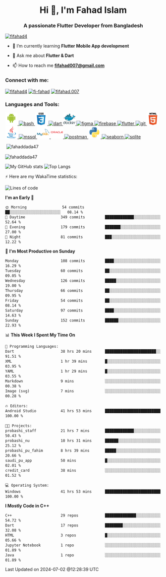 <h1 align="center">Hi 👋, I'm Fahad Islam</h1>
<h3 align="center">A passionate Flutter Developer from Bangladesh</h3>

<p align="left"> <a href="https://twitter.com/fifahad4" target="blank"><img src="https://img.shields.io/twitter/follow/fifahad4?logo=twitter&style=for-the-badge" alt="fifahad4" /></a> </p>

- 🌱 I’m currently learning **Flutter Mobile App development**

- 💬 Ask me about **Flutter & Dart**

- 📫 How to reach me **fifahad007@gmail.com**

<h3 align="left">Connect with me:</h3>
<p align="left">
<a href="https://twitter.com/fifahad4" target="blank"><img align="center" src="https://raw.githubusercontent.com/rahuldkjain/github-profile-readme-generator/master/src/images/icons/Social/twitter.svg" alt="fifahad4" height="30" width="40" /></a>
<a href="https://linkedin.com/in/fi-fahad" target="blank"><img align="center" src="https://raw.githubusercontent.com/rahuldkjain/github-profile-readme-generator/master/src/images/icons/Social/linked-in-alt.svg" alt="fi-fahad" height="30" width="40" /></a>
<a href="https://fb.com/fifahad.007" target="blank"><img align="center" src="https://raw.githubusercontent.com/rahuldkjain/github-profile-readme-generator/master/src/images/icons/Social/facebook.svg" alt="fifahad.007" height="30" width="40" /></a>
</p>

<h3 align="left">Languages and Tools:</h3>
<p align="left"> <a href="https://developer.android.com" target="_blank" rel="noreferrer"> <img src="https://raw.githubusercontent.com/devicons/devicon/master/icons/android/android-original-wordmark.svg" alt="android" width="40" height="40"/> </a> <a href="https://www.gnu.org/software/bash/" target="_blank" rel="noreferrer"> <img src="https://www.vectorlogo.zone/logos/gnu_bash/gnu_bash-icon.svg" alt="bash" width="40" height="40"/> </a> <a href="https://www.w3schools.com/css/" target="_blank" rel="noreferrer"> <img src="https://raw.githubusercontent.com/devicons/devicon/master/icons/css3/css3-original-wordmark.svg" alt="css3" width="40" height="40"/> </a> <a href="https://dart.dev" target="_blank" rel="noreferrer"> <img src="https://www.vectorlogo.zone/logos/dartlang/dartlang-icon.svg" alt="dart" width="40" height="40"/> </a> <a href="https://www.docker.com/" target="_blank" rel="noreferrer"> <img src="https://raw.githubusercontent.com/devicons/devicon/master/icons/docker/docker-original-wordmark.svg" alt="docker" width="40" height="40"/> </a> <a href="https://www.figma.com/" target="_blank" rel="noreferrer"> <img src="https://www.vectorlogo.zone/logos/figma/figma-icon.svg" alt="figma" width="40" height="40"/> </a> <a href="https://firebase.google.com/" target="_blank" rel="noreferrer"> <img src="https://www.vectorlogo.zone/logos/firebase/firebase-icon.svg" alt="firebase" width="40" height="40"/> </a> <a href="https://flutter.dev" target="_blank" rel="noreferrer"> <img src="https://www.vectorlogo.zone/logos/flutterio/flutterio-icon.svg" alt="flutter" width="40" height="40"/> </a> <a href="https://git-scm.com/" target="_blank" rel="noreferrer"> <img src="https://www.vectorlogo.zone/logos/git-scm/git-scm-icon.svg" alt="git" width="40" height="40"/> </a> <a href="https://www.w3.org/html/" target="_blank" rel="noreferrer"> <img src="https://raw.githubusercontent.com/devicons/devicon/master/icons/html5/html5-original-wordmark.svg" alt="html5" width="40" height="40"/> </a> <a href="https://www.java.com" target="_blank" rel="noreferrer"> <img src="https://raw.githubusercontent.com/devicons/devicon/master/icons/java/java-original.svg" alt="java" width="40" height="40"/> </a> <a href="https://www.microsoft.com/en-us/sql-server" target="_blank" rel="noreferrer"> <img src="https://www.svgrepo.com/show/303229/microsoft-sql-server-logo.svg" alt="mssql" width="40" height="40"/> </a> <a href="https://www.mysql.com/" target="_blank" rel="noreferrer"> <img src="https://raw.githubusercontent.com/devicons/devicon/master/icons/mysql/mysql-original-wordmark.svg" alt="mysql" width="40" height="40"/> </a> <a href="https://www.oracle.com/" target="_blank" rel="noreferrer"> <img src="https://raw.githubusercontent.com/devicons/devicon/master/icons/oracle/oracle-original.svg" alt="oracle" width="40" height="40"/> </a> <a href="https://postman.com" target="_blank" rel="noreferrer"> <img src="https://www.vectorlogo.zone/logos/getpostman/getpostman-icon.svg" alt="postman" width="40" height="40"/> </a> <a href="https://www.python.org" target="_blank" rel="noreferrer"> <img src="https://raw.githubusercontent.com/devicons/devicon/master/icons/python/python-original.svg" alt="python" width="40" height="40"/> </a> <a href="https://seaborn.pydata.org/" target="_blank" rel="noreferrer"> <img src="https://seaborn.pydata.org/_images/logo-mark-lightbg.svg" alt="seaborn" width="40" height="40"/> </a> <a href="https://www.sqlite.org/" target="_blank" rel="noreferrer"> <img src="https://www.vectorlogo.zone/logos/sqlite/sqlite-icon.svg" alt="sqlite" width="40" height="40"/> </a> </p>

<p>&nbsp;<img align="center" src="https://github-readme-stats.vercel.app/api?username=fahaddada47&show_icons=true&locale=en" alt="fahaddada47" /></p>

<p><img align="center" src="https://github-readme-streak-stats.herokuapp.com/?user=fahaddada47&theme=dark" alt="fahaddada47" /></p>


![My GitHub stats](https://github-readme-stats.vercel.app/api?username=Fahaddada47&show_icons=true&theme=radical)
![Top Langs](https://github-readme-stats.vercel.app/api/top-langs/?username=Fahaddada47&layout=donut)


⚡ Here are my WakaTime statistics:

<!--START_SECTION:waka-->
![Lines of code](https://img.shields.io/badge/From%20Hello%20World%20I%27ve%20Written-846.5%20thousand%20lines%20of%20code-blue)

**I'm an Early 🐤** 

```text
🌞 Morning                54 commits          ██░░░░░░░░░░░░░░░░░░░░░░░   08.14 % 
🌆 Daytime                349 commits         █████████████░░░░░░░░░░░░   52.64 % 
🌃 Evening                179 commits         ███████░░░░░░░░░░░░░░░░░░   27.00 % 
🌙 Night                  81 commits          ███░░░░░░░░░░░░░░░░░░░░░░   12.22 % 
```
📅 **I'm Most Productive on Sunday** 

```text
Monday                   108 commits         ████░░░░░░░░░░░░░░░░░░░░░   16.29 % 
Tuesday                  60 commits          ██░░░░░░░░░░░░░░░░░░░░░░░   09.05 % 
Wednesday                126 commits         █████░░░░░░░░░░░░░░░░░░░░   19.00 % 
Thursday                 66 commits          ██░░░░░░░░░░░░░░░░░░░░░░░   09.95 % 
Friday                   54 commits          ██░░░░░░░░░░░░░░░░░░░░░░░   08.14 % 
Saturday                 97 commits          ████░░░░░░░░░░░░░░░░░░░░░   14.63 % 
Sunday                   152 commits         ██████░░░░░░░░░░░░░░░░░░░   22.93 % 
```


📊 **This Week I Spent My Time On** 

```text
💬 Programming Languages: 
Dart                     38 hrs 20 mins      ███████████████████████░░   91.51 % 
XML                      1 hr 39 mins        █░░░░░░░░░░░░░░░░░░░░░░░░   03.95 % 
YAML                     1 hr 29 mins        █░░░░░░░░░░░░░░░░░░░░░░░░   03.55 % 
Markdown                 9 mins              ░░░░░░░░░░░░░░░░░░░░░░░░░   00.38 % 
Image (svg)              7 mins              ░░░░░░░░░░░░░░░░░░░░░░░░░   00.28 % 

🔥 Editors: 
Android Studio           41 hrs 53 mins      █████████████████████████   100.00 % 

🐱‍💻 Projects: 
probashi_staff           21 hrs 7 mins       █████████████░░░░░░░░░░░░   50.43 % 
probashi_nu              10 hrs 31 mins      ██████░░░░░░░░░░░░░░░░░░░   25.12 % 
probashi_pu_fahim        8 hrs 39 mins       █████░░░░░░░░░░░░░░░░░░░░   20.66 % 
saudi_pu_app             50 mins             █░░░░░░░░░░░░░░░░░░░░░░░░   02.01 % 
credit_card              38 mins             ░░░░░░░░░░░░░░░░░░░░░░░░░   01.52 % 

💻 Operating System: 
Windows                  41 hrs 53 mins      █████████████████████████   100.00 % 
```

**I Mostly Code in C++** 

```text
C++                      29 repos            ██████████████░░░░░░░░░░░   54.72 % 
Dart                     17 repos            ████████░░░░░░░░░░░░░░░░░   32.08 % 
HTML                     3 repos             █░░░░░░░░░░░░░░░░░░░░░░░░   05.66 % 
Jupyter Notebook         1 repo              ░░░░░░░░░░░░░░░░░░░░░░░░░   01.89 % 
Java                     1 repo              ░░░░░░░░░░░░░░░░░░░░░░░░░   01.89 % 
```




 Last Updated on 2024-07-02 @12:28:39 UTC
<!--END_SECTION:waka-->
